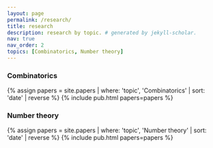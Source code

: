```yaml
---
layout: page
permalink: /research/
title: research
description: research by topic. # generated by jekyll-scholar.
nav: true
nav_order: 2
topics: [Combinatorics, Number theory]
---
```

<!-- _pages/publications.md -->


### Combinatorics
{% assign papers = site.papers | where: 'topic', 'Combinatorics'  | sort: 'date' | reverse %}
{% include pub.html papers=papers %}

### Number theory
{% assign papers = site.papers | where: 'topic', 'Number theory'  | sort: 'date' | reverse %}
{% include pub.html papers=papers %}




